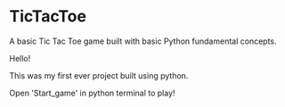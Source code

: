 # TicTacToe
A basic Tic Tac Toe game built with basic Python fundamental concepts.


Hello!

This was my first ever project built using python.

Open 'Start_game' in python terminal to play!

